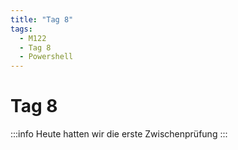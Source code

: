 ```yaml
---
title: "Tag 8"
tags:
  - M122
  - Tag 8
  - Powershell
---
```


# Tag 8

:::info
Heute hatten wir die erste Zwischenprüfung
:::
